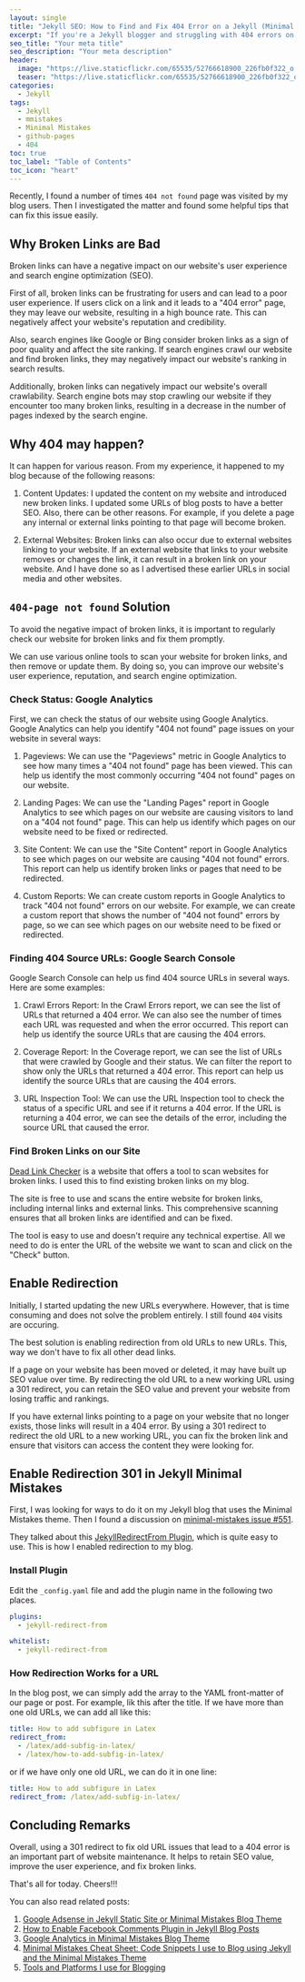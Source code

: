 ```yaml
---
layout: single
title: "Jekyll SEO: How to Find and Fix 404 Error on a Jekyll (Minimal Mistakes) Blog Website"
excerpt: "If you're a Jekyll blogger and struggling with 404 errors on your blog website, there is a way to fix this issue. Broken links and missing pages can frustrate your readers, and harm your search engine rankings. But fear not, there is a solution. In this blog post, I'll show you how to use Google Analytics and Console to find broken links and enable redirection to fix those 404 errors in your Jekyll (Minimal Mistakes) blog website."
seo_title: "Your meta title"
seo_description: "Your meta description"
header:
  image: "https://live.staticflickr.com/65535/52766618900_226fb0f322_o.png"
  teaser: "https://live.staticflickr.com/65535/52766618900_226fb0f322_o.png"
categories:
  - Jekyll
tags:
  - Jekyll
  - mmistakes
  - Minimal Mistakes
  - github-pages
  - 404
toc: true
toc_label: "Table of Contents"
toc_icon: "heart"
---
```

Recently, I found a number of times `404 not found` page was visited by my blog users. Then I investigated the matter and found some helpful tips that can fix this issue easily.

## Why Broken Links are Bad
Broken links can have a negative impact on our website's user experience and search engine optimization (SEO).

First of all, broken links can be frustrating for users and can lead to a poor user experience. If users click on a link and it leads to a "404 error" page, they may leave our website, resulting in a high bounce rate. This can negatively affect your website's reputation and credibility.
    
Also, search engines like Google or Bing consider broken links as a sign of poor quality and affect the site ranking. If search engines crawl our website and find broken links, they may negatively impact our website's ranking in search results. 

Additionally, broken links can negatively impact our website's overall crawlability. Search engine bots may stop crawling our website if they encounter too many broken links, resulting in a decrease in the number of pages indexed by the search engine.

## Why 404 may happen?
It can happen for various reason. From my experience, it happened to my blog because of the following reasons:
1.  Content Updates: I updated the content on my website and introduced new broken links. I updated some URLs of blog posts to have a better SEO. Also, there can be other reasons. For example, if you delete a page any internal or external links pointing to that page will become broken.
    
    
2.  External Websites: Broken links can also occur due to external websites linking to your website. If an external website that links to your website removes or changes the link, it can result in a broken link on your website. And I have done so as I advertised these earlier URLs in social media and other websites.



## `404-page not found` Solution
To avoid the negative impact of broken links, it is important to regularly check our website for broken links and fix them promptly.

We can use various online tools to scan your website for broken links, and then remove or update them. By doing so, you can improve our website's user experience, reputation, and search engine optimization.

### Check Status: Google Analytics
First, we can check the status of our website using Google Analytics. Google Analytics can help you identify "404 not found" page issues on your website in several ways:

1.  Pageviews: We can use the "Pageviews" metric in Google Analytics to see how many times a "404 not found" page has been viewed. This can help us identify the most commonly occurring "404 not found" pages on our website.
    
2.  Landing Pages: We can use the "Landing Pages" report in Google Analytics to see which pages on our website are causing visitors to land on a "404 not found" page. This can help us identify which pages on our website need to be fixed or redirected.
    
3.  Site Content: We can use the "Site Content" report in Google Analytics to see which pages on our website are causing "404 not found" errors. This report can help us identify broken links or pages that need to be redirected.
    
4.  Custom Reports: We can create custom reports in Google Analytics to track "404 not found" errors on our website. For example, we can create a custom report that shows the number of "404 not found" errors by page, so we can see which pages on our website need to be fixed or redirected.


### Finding 404 Source URLs: Google Search Console
Google Search Console can help us find 404 source URLs in several ways. Here are some examples:

1.  Crawl Errors Report: In the Crawl Errors report, we can see the list of URLs that returned a 404 error. We can also see the number of times each URL was requested and when the error occurred. This report can help us identify the source URLs that are causing the 404 errors.
    
2.  Coverage Report: In the Coverage report, we can see the list of URLs that were crawled by Google and their status. We can filter the report to show only the URLs that returned a 404 error. This report can help us identify the source URLs that are causing the 404 errors.
    
3.  URL Inspection Tool: We can use the URL Inspection tool to check the status of a specific URL and see if it returns a 404 error. If the URL is returning a 404 error, we can see the details of the error, including the source URL that caused the error.

### Find Broken Links on our Site
[Dead Link Checker](https://www.deadlinkchecker.com/website-dead-link-checker.asp) is a website that offers a tool to scan websites for broken links. I used this to find existing broken links on my blog.

The site is free to use and scans the entire website for broken links, including internal links and external links. This comprehensive scanning ensures that all broken links are identified and can be fixed.

The tool is easy to use and doesn't require any technical expertise. All we need to do is enter the URL of the website we want to scan and click on the "Check" button.

## Enable Redirection
Initially, I started updating the new URLs everywhere. However, that is time consuming and does not solve the problem entirely. I still found `404` visits are occuring.

The best solution is enabling redirection from old URLs to new URLs. This, way we don't have to fix all other dead links.

If a page on your website has been moved or deleted, it may have built up SEO value over time. By redirecting the old URL to a new working URL using a 301 redirect, you can retain the SEO value and prevent your website from losing traffic and rankings.

If you have external links pointing to a page on your website that no longer exists, those links will result in a 404 error. By using a 301 redirect to redirect the old URL to a new working URL, you can fix the broken link and ensure that visitors can access the content they were looking for. 

## Enable Redirection 301 in Jekyll Minimal Mistakes

First, I was looking for ways to do it on my Jekyll blog that uses the Minimal Mistakes theme. Then I found a discussion on [minimal-mistakes issue #551](https://github.com/mmistakes/minimal-mistakes/issues/551).

They talked about this
[JekyllRedirectFrom Plugin](https://github.com/jekyll/jekyll-redirect-from), which is quite easy to use. This is how I enabled redirection to my blog.

### Install Plugin
Edit the `_config.yaml` file and add the plugin name in the following two places.
```yml
plugins:
  - jekyll-redirect-from
```

```yaml
whitelist:
  - jekyll-redirect-from
```

### How Redirection Works for a URL
In the blog post, we can simply add the array to the YAML front-matter of our page or post. For example, lik this after the title. If we have more than one old URLs, we can add all like this:
```yml
title: How to add subfigure in Latex
redirect_from:
  - /latex/add-subfig-in-latex/
  - /latex/how-to-add-subfig-in-latex/
```
or if we have only one old URL, we can do it in one line:
```yml
title: How to add subfigure in Latex
redirect_from: /latex/add-subfig-in-latex/
```


## Concluding Remarks
Overall, using a 301 redirect to fix old URL issues that lead to a 404 error is an important part of website maintenance. It helps to retain SEO value, improve the user experience, and fix broken links.

That's all for today. Cheers!!!

You can also read related posts:
1. [Google Adsense in Jekyll Static Site or Minimal Mistakes Blog Theme](https://shantoroy.com/jekyll/how-I-added-google-adsense-to-my-jekyll-minimal-mistakes-blog/)
2. [How to Enable Facebook Comments Plugin in Jekyll Blog Posts](https://shantoroy.com/jekyll/facebook-comment-plugin-jekyll-minimal-mistakes-blog-posts/)
3. [Google Analytics in Minimal Mistakes Blog Theme](https://shantoroy.com/jekyll/google-analytics-in-jekyll-minimal-mistakes-blog-theme/)
4. [Minimal Mistakes Cheat Sheet: Code Snippets I use to Blog using Jekyll and the Minimal Mistakes Theme](https://shantoroy.com/jekyll/code-snippets-I-use-for-blogging-in-minimal-mistakes/)
5. [Tools and Platforms I use for Blogging](https://shantoroy.com/blog/tools-I-use-for-blogging/)
<!--stackedit_data:
eyJoaXN0b3J5IjpbLTEwMjQyNTU4NzhdfQ==
-->